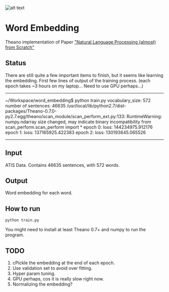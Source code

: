 ![alt text](https://travis-ci.org/wenjiesha/word_embedding.svg?branch=master "Continuous test status")
# Word Embedding
Theano implementation of Paper ["Natural Language Processing (almost) from Scratch"](http://arxiv.org/pdf/1103.0398v1.pdf)

## Status
There are still quite a few important items to finish, but it seems like learning the embedding.
First few lines of output of the training process. (each epoch takes ~3 hours on my laptop... Need to use GPU perhaps...)
*******************************************
~/Workspace/word_embedding$ python train.py 
vocabulary_size: 572
number of sentences: 46635
/usr/local/lib/python2.7/dist-packages/Theano-0.7.0-py2.7.egg/theano/scan_module/scan_perform_ext.py:133: RuntimeWarning: numpy.ndarray size changed, may indicate binary incompatibility
  from scan_perform.scan_perform import *
epoch 0: loss: 144234975.912176
epoch 1: loss: 137165925.422383
epoch 2: loss: 130193645.065526
*******************************************

## Input
ATIS Data. Contains 46635 sentences, with 572 words.

## Output
Word embedding for each word.

## How to run
```shell
python train.py
```

You might need to install at least Theano 0.7+ and numpy to run the program.

## TODO
1. cPickle the embedding at the end of each epoch.
2. Use validation set to avoid over fitting.
3. Hyper param tuning.
4. GPU perhaps, cos it is really slow right now.
5. Normalizing the embedding?


